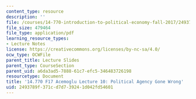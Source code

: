 ```yaml
---
content_type: resource
description: ''
file: /courses/14-770-introduction-to-political-economy-fall-2017/2493789f371cd7d739241d042fd54601_MIT14_770F17_lec10_acemoglu.pdf
file_size: 479464
file_type: application/pdf
learning_resource_types:
- Lecture Notes
license: https://creativecommons.org/licenses/by-nc-sa/4.0/
ocw_type: OCWFile
parent_title: Lecture Slides
parent_type: CourseSection
parent_uid: a6da3ad5-7888-61c7-efc5-346483726198
resourcetype: Document
title: '14.770 F17 Acemoglu Lecture 10: Political Agency Gone Wrong'
uid: 2493789f-371c-d7d7-3924-1d042fd54601
---
```

